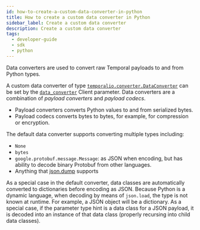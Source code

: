 ```yaml
---
id: how-to-create-a-custom-data-converter-in-python
title: How to create a custom data converter in Python
sidebar_label: Create a custom data converter
description: Create a custom data converter
tags:
  - developer-guide
  - sdk
  - python
---
```


Data converters are used to convert raw Temporal payloads to and from Python types.

A custom data converter of type [`temporalio.converter.DataConverter`](https://python.temporal.io/temporalio.converter.dataconverter) can be set by the [`data_converter`](https://python.temporal.io/temporalio.client.client#data_converter) Client parameter.
Data converters are a combination of _payload converters_ and _payload codecs_.

- Payload converters converts Python values to and from serialized bytes.
- Payload codecs converts bytes to bytes, for example, for compression or encryption.

The default data converter supports converting multiple types including:

- `None`
- `bytes`
- `google.protobuf.message.Message`: as JSON when encoding, but has ability to decode binary Protobuf from other languages.
- Anything that [json.dump](https://docs.python.org/3/library/json.html#json.dump) supports

As a special case in the default converter, data classes are automatically converted to dictionaries before encoding as JSON. Because Python is a dynamic language, when decoding by means of `json.load`, the type is not known at runtime. For example, a JSON object will be a dictionary. As a special case, if the parameter type hint is a data class for a JSON payload, it is decoded into an instance of that data class (properly recursing into child data classes).
